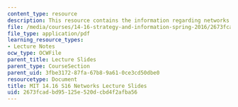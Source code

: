 ```yaml
---
content_type: resource
description: This resource contains the information regarding networks lecture slides.
file: /media/courses/14-16-strategy-and-information-spring-2016/2673fcadbd95125e520dcbd4f2afba56_MIT14_16S16_networks.pdf
file_type: application/pdf
learning_resource_types:
- Lecture Notes
ocw_type: OCWFile
parent_title: Lecture Slides
parent_type: CourseSection
parent_uid: 3fbe3172-87fa-67b8-9a61-0ce3cd50dbe0
resourcetype: Document
title: MIT 14.16 S16 Networks Lecture Slides
uid: 2673fcad-bd95-125e-520d-cbd4f2afba56
---
```

